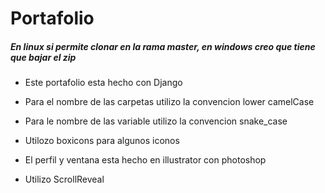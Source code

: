 # Portafolio

##### En linux si permite clonar en la rama master, en windows creo que tiene que bajar el zip

* Este portafolio esta hecho con Django

* Para el nombre de las carpetas utilizo la convencion lower camelCase

* Para le nombre de las variable utilizo la convencion snake_case

* Utilozo boxicons para algunos iconos

* El perfil y ventana esta hecho en illustrator con photoshop

* Utilizo ScrollReveal


